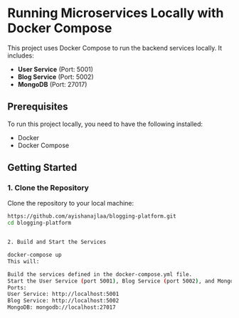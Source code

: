 # Running Microservices Locally with Docker Compose

This project uses Docker Compose to run the backend services locally. It includes:
- **User Service** (Port: 5001)
- **Blog Service** (Port: 5002)
- **MongoDB** (Port: 27017)

## Prerequisites

To run this project locally, you need to have the following installed:

- Docker
- Docker Compose

## Getting Started

### 1. Clone the Repository

Clone the repository to your local machine:

```bash
https://github.com/ayishanajlaa/blogging-platform.git
cd blogging-platform


2. Build and Start the Services

docker-compose up
This will:

Build the services defined in the docker-compose.yml file.
Start the User Service (port 5001), Blog Service (port 5002), and MongoDB (port 27017).
Ports:
User Service: http://localhost:5001
Blog Service: http://localhost:5002
MongoDB: mongodb://localhost:27017



